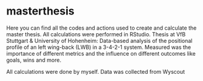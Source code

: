 # masterthesis
Here you can find all the codes and actions used to create and calculate the master thesis. 
All calculations were performed in RStudio.
Thesis at VfB Stuttgart & University of Hohenheim: Data-based analysis of the positional profile of an left wing-back (LWB) in a 3-4-2-1 system.
Measured was the importance of different metrics and the influence on different outcomes like goals, wins and more. 

All calculations were done by myself. Data was collected from Wyscout
